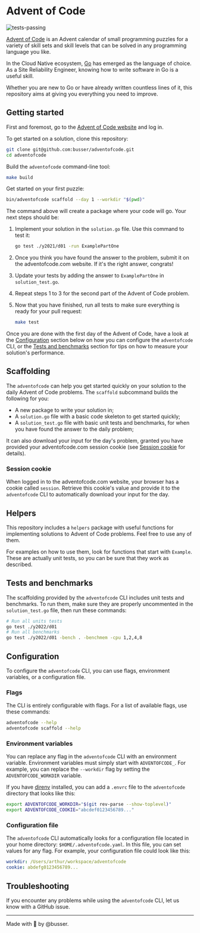 # Advent of Code

![tests-passing](https://github.com/busser/adventofcode/actions/workflows/ci.yml/badge.svg)

[Advent of Code](https://adventofcode.com) is an Advent calendar of small
programming puzzles for a variety of skill sets and skill levels that can be
solved in any programming language you like.

In the Cloud Native ecosystem, [Go](https://golang.org/) has emerged as the
language of choice. As a Site Reliability Engineer, knowing how to write
software in Go is a useful skill.

Whether you are new to Go or have already written countless lines of it, this
repository aims at giving you everything you need to improve.

## Getting started

First and foremost, go to the [Advent of Code website](https://adventofcode.com/)
and log in.

To get started on a solution, clone this repository:

```bash
git clone git@github.com:busser/adventofcode.git
cd adventofcode
```

Build the `adventofcode` command-line tool:

```bash
make build
```

Get started on your first puzzle:

```bash
bin/adventofcode scaffold --day 1 --workdir "$(pwd)"
```

The command above will create a package where your code will go. Your next steps
should be:

1. Implement your solution in the `solution.go` file. Use this command to test
   it:

   ```bash
   go test ./y2021/d01 -run ExamplePartOne
   ```

2. Once you think you have found the answer to the problem, submit it on the
   adventofcode.com website. If it's the right answer, congrats!

3. Update your tests by adding the answer to `ExamplePartOne` in
   `solution_test.go`.
4. Repeat steps 1 to 3 for the second part of the Advent of Code problem.
5. Now that you have finished, run all tests to make sure everything is ready
   for your pull request:

   ```bash
   make test
   ```

Once you are done with the first day of the Advent of Code, have a look at the
[Configuration](#configuration) section below on how you can configure the
`adventofcode` CLI, or the [Tests and benchmarks](#tests-and-benchmarks) section
for tips on how to measure your solution's performance.

## Scaffolding

The `adventofcode` can help you get started quickly on your solution to the
daily Advent of Code problems. The `scaffold` subcommand builds the following
for you:

- A new package to write your solution in;
- A `solution.go` file with a basic code skeleton to get started quickly;
- A `solution_test.go` file with basic unit tests and benchmarks, for when you
  have found the answer to the daily problem;

It can also download your input for the day's problem, granted you have provided
your adventofcode.com session cookie (see [Session cookie](#session-cookie) for
details).

### Session cookie

When logged in to the adventofcode.com website, your browser has a cookie called
`session`. Retrieve this cookie's value and provide it to the `adventofcode` CLI
to automatically download your input for the day.

## Helpers

This repository includes a `helpers` package with useful functions for
implementing solutions to Advent of Code problems. Feel free to use any of them.

For examples on how to use them, look for functions that start with `Example`.
These are actually unit tests, so you can be sure that they work as described.

## Tests and benchmarks

The scaffolding provided by the `adventofcode` CLI includes unit tests and
benchmarks. To run them, make sure they are properly uncommented in the
`solution_test.go` file, then run these commands:

```bash
# Run all units tests
go test ./y2022/d01
# Run all benchmarks
go test ./y2022/d01 -bench . -benchmem -cpu 1,2,4,8
```

## Configuration

To configure the `adventofcode` CLI, you can use flags, environment variables,
or a configuration file.

### Flags

The CLI is entirely configurable with flags. For a list of available flags, use
these commands:

```bash
adventofcode --help
adventofcode scaffold --help
```

### Environment variables

You can replace any flag in the `adventofcode` CLI with an environment variable.
Environment variables must simply start with `ADVENTOFCODE_`. For example, you
can replace the `--workdir` flag by setting the `ADVENTOFCODE_WORKDIR` variable.

If you have [direnv](https://direnv.net/) installed, you can add a `.envrc` file
to the `adventofcode` directory that looks like this:

```bash
export ADVENTOFCODE_WORKDIR="$(git rev-parse --show-toplevel)"
export ADVENTOFCODE_COOKIE="abcdef0123456789..."
```

### Configuration file

The `adventofcode` CLI automatically looks for a configuration file located in
your home directory: `$HOME/.adventofcode.yaml`. In this file, you can set
values for any flag. For example, your configuration file could look like this:

```yaml
workdir: /Users/arthur/workspace/adventofcode
cookie: abdefg0123456789...
```

## Troubleshooting

If you encounter any problems while using the `adventofcode` CLI, let us know
with a GitHub issue.

---

Made with 💜 by @busser.

